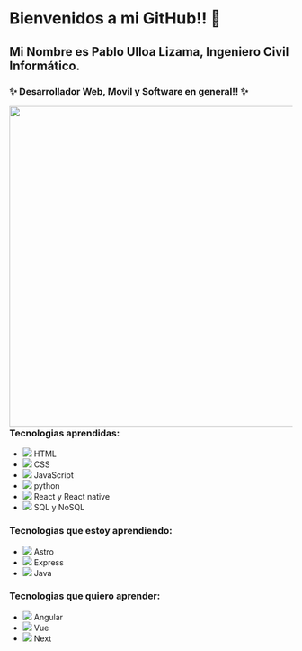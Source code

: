 # Bienvenidos a mi GitHub!! 👋

## Mi Nombre es Pablo Ulloa Lizama, Ingeniero Civil Informático. 

### ✨ Desarrollador Web, Movil y Software en general!! ✨
<img align="left" src="https://pablossrudi.github.io/portafolio_Js_bootstrap/src/assets/yo_nuevo.gif" width="570">
 
### Tecnologias aprendidas:
- ![](https://img.icons8.com/color/25/html-5--v2.png) HTML
- ![](https://img.icons8.com/color/25/css3.png) CSS
- ![](https://img.icons8.com/color/25/javascript--v1.png) JavaScript
- ![](https://img.icons8.com/color/25/python--v1.png) python
- ![](https://img.icons8.com/office/25/react.png) React y React native
- ![](https://img.icons8.com/fluency/25/database--v1.png) SQL y NoSQL 

### Tecnologias que estoy aprendiendo:
- ![](https://img.icons8.com/nolan/25/astro.png) Astro
- ![](https://img.icons8.com/nolan/25/express-js.png) Express
- ![](https://img.icons8.com/3d-fluency/25/java.png) Java

### Tecnologias que quiero aprender:
- ![](https://img.icons8.com/external-tal-revivo-color-tal-revivo/25/external-angular-a-typescript-based-open-source-web-application-framework-logo-color-tal-revivo.png) Angular
- ![](https://img.icons8.com/external-tal-revivo-shadow-tal-revivo/25/external-vuejs-an-open-source-javascript-framework-for-building-user-interfaces-and-single-page-applications-logo-shadow-tal-revivo.png) Vue 
- ![](https://img.icons8.com/nolan/25/nextjs.png) Next

<!--
**pablossrudi/pablossrudi** is a ✨ _special_ ✨ repository because its `README.md` (this file) appears on your GitHub profile.

Here are some ideas to get you started:

- 🔭 I’m currently working on ...
- 🌱 I’m currently learning ...
- 👯 I’m looking to collaborate on ...
- 🤔 I’m looking for help with ...
- 💬 Ask me about ...
- 📫 How to reach me: ...
- 😄 Pronouns: ...
- ⚡ Fun fact: ...
-->
